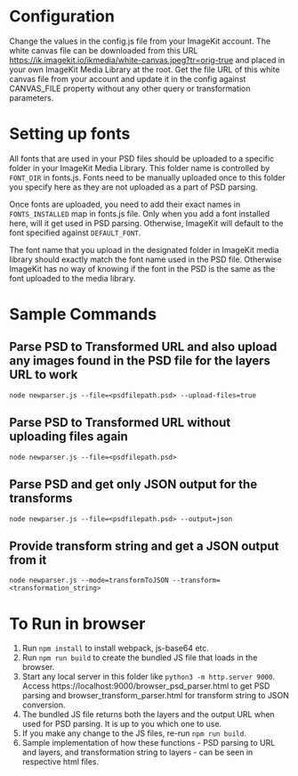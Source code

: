 # Configuration
Change the values in the config.js file from your ImageKit account. The white canvas file can be downloaded from this URL https://ik.imagekit.io/ikmedia/white-canvas.jpeg?tr=orig-true and placed in your own ImageKit Media Library at the root. Get the file URL of this white canvas file from your account and update it in the config against CANVAS_FILE property without any other query or transformation parameters.

# Setting up fonts
All fonts that are used in your PSD files should be uploaded to a specific folder in your ImageKit Media Library. This folder name is controlled by `FONT_DIR` in fonts.js. Fonts need to be manually uploaded once to this folder you specify here as they are not uploaded as a part of PSD parsing.

Once fonts are uploaded, you need to add their exact names in `FONTS_INSTALLED` map in fonts.js file. Only when you add a font installed here, will it get used in PSD parsing. Otherwise, ImageKit will default to the font specified against `DEFAULT_FONT`. 

The font name that you upload in the designated folder in ImageKit media library should exactly match the font name used in the PSD file. Otherwise ImageKit has no way of knowing if the font in the PSD is the same as the font uploaded to the media library.

# Sample Commands

## Parse PSD to Transformed URL and also upload any images found in the PSD file for the layers URL to work
```
node newparser.js --file=<psdfilepath.psd> --upload-files=true
```

## Parse PSD to Transformed URL without uploading files again
```
node newparser.js --file=<psdfilepath.psd>
```


## Parse PSD and get only JSON output for the transforms
```
node newparser.js --file=<psdfilepath.psd> --output=json
```

## Provide transform string and get a JSON output from it
```
node newparser.js --mode=transformToJSON --transform=<transformation_string>
```


# To Run in browser
1. Run `npm install` to install webpack, js-base64 etc.
2. Run `npm run build` to create the bundled JS file that loads in the browser.
3. Start any local server in this folder like `python3 -m http.server 9000`. Access https://localhost:9000/browser_psd_parser.html to get PSD parsing and browser_transform_parser.html for transform string to JSON conversion.
4. The bundled JS file returns both the layers and the output URL when used for PSD parsing. It is up to you which one to use.
5. If you make any change to the JS files, re-run `npm run build`.
6. Sample implementation of how these functions - PSD parsing to URL and layers, and transformation string to layers - can be seen in respective html files.